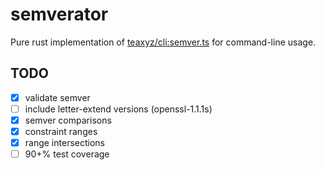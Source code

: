 # semverator

Pure rust implementation of [teaxyz/cli:semver.ts](https://github.com/teaxyz/cli/blob/main/src/utils/semver.ts) for command-line usage.

## TODO

- [x] validate semver
- [ ] include letter-extend versions (openssl-1.1.1s)
- [x] semver comparisons
- [x] constraint ranges
- [x] range intersections
- [ ] 90+% test coverage
